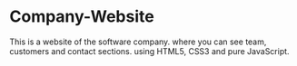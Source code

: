 # Company-Website
This is a website of the software company. where you can see team, customers and contact sections. using HTML5, CSS3 and pure JavaScript.
